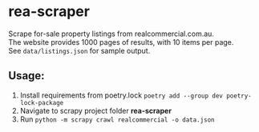 # rea-scraper
Scrape for-sale property listings from realcommercial.com.au. \
The website provides 1000 pages of results, with 10 items per page. \
See `data/listings.json` for sample output.

## Usage:
1. Install requirements from poetry.lock
```poetry add --group dev poetry-lock-package```
2. Navigate to scrapy project folder **rea-scraper**
3. Run ```python -m scrapy crawl realcommercial -o data.json```


